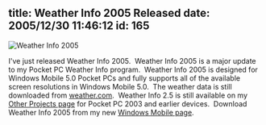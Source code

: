 title: Weather Info 2005 Released
date: 2005/12/30 11:46:12
id: 165
---
![Weather Info 2005](/software/pocketpc/weather/Weather2005.jpg)

I've just released Weather Info 2005.  Weather Info 2005 is a major update to my Pocket PC Weather Info program.  Weather Info 2005 is designed for Windows Mobile 5.0 Pocket PCs and fully supports all of the available screen resolutions in Windows Mobile 5.0.  The weather data is still downloaded from [weather.com](http://www.weather.com).  Weather Info 2.5 is still available on my [Other Projects page](OtherProjects.aspx) for Pocket PC 2003 and earlier devices.  Download Weather Info 2005 from my new [Windows Mobile page](WindowsMobileSoftware.aspx).